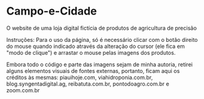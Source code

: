 # Campo-e-Cidade
O website de uma loja digital fictícia de produtos de agricultura de precisão

Instruções: Para o uso da página, só é necessário clicar com o botão direito do mouse quando indicado através da alteração do cursor (ele fica em "modo de clique") e arrastar o mouse pelas imagens dos produtos.

Embora todo o código e parte das imagens sejam de minha autoria, retirei alguns elementos visuais de fontes externas, portanto, ficam aqui os créditos às mesmas: piauihoje.com, viahidroponia.com.br, blog.syngentadigital.ag, reibatuta.com.br, pontodoagro.com.br e zoom.com.br
